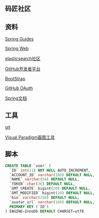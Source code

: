 ## 码匠社区

## 资料

[Spring Guides](http://spring.io/guides)

[Spring Web](https://spring.io/guides/gs/serving-web-content/)

[elasticsearch社区](https://elasticsearch.cn/explore)

[GitHub开发者平台](https://developer.github.com/v3/guides/managing-deploy-keys/#deploy-keys)

[BootStrap](https://v3.bootcss.com/getting-started/)

[GitHub OAuth](https://developer.github.com/apps/building-oauth-apps/creating-an-oauth-app/)

[Spring文档](https://sping.io/docs)

## 工具

[git](https://git-scm.com/download)

[Visual Paradigm画图工具](https://www.visual-paradigm.com)

## 脚本

```sql
CREATE TABLE `user` (
  `ID` int(11) NOT NULL AUTO_INCREMENT,
  `ACCOUNT_ID` varchar(100) DEFAULT NULL,
  `NAME` varchar(50) DEFAULT NULL,
  `TOKEN` char(36) DEFAULT NULL,
  `GMT_CREATE` bigint(20) DEFAULT NULL,
  `GMT_MODIFIED` bigint(20) DEFAULT NULL,
  `bio` varchar(256) DEFAULT NULL,
  `avatar_url` varchar(100) DEFAULT NULL,
  PRIMARY KEY (`ID`)
) ENGINE=InnoDb DEFAULT CHARSET=utf8
```